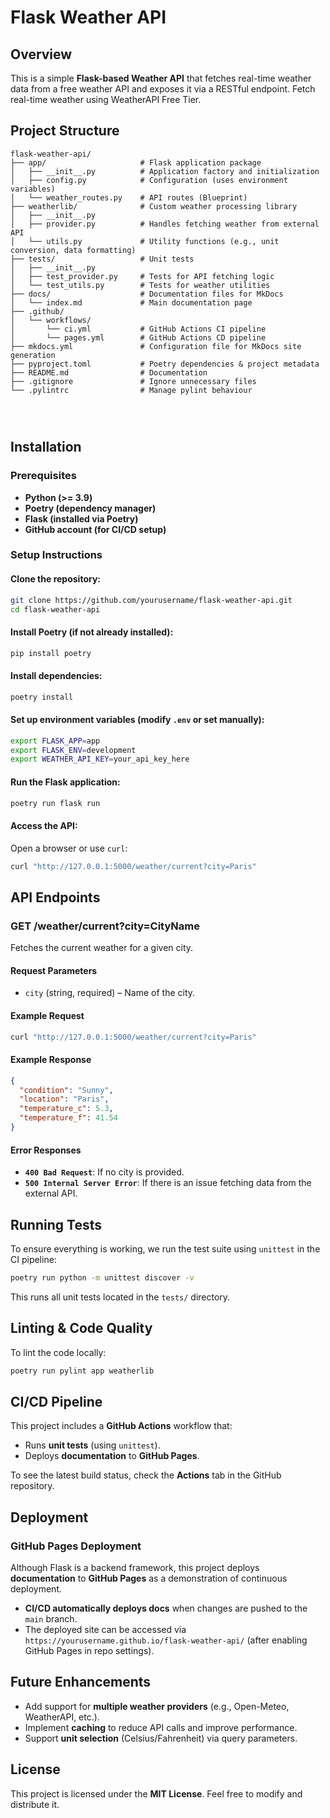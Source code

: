 # Flask Weather API

## Overview

This is a simple **Flask-based Weather API** that fetches real-time weather data from a free weather API and exposes it via a RESTful endpoint. Fetch real-time weather using WeatherAPI Free Tier.


## Project Structure

```
flask-weather-api/
├── app/                     # Flask application package
│   ├── __init__.py          # Application factory and initialization
│   ├── config.py            # Configuration (uses environment variables)
│   └── weather_routes.py    # API routes (Blueprint)
├── weatherlib/              # Custom weather processing library
│   ├── __init__.py
│   ├── provider.py          # Handles fetching weather from external API
│   └── utils.py             # Utility functions (e.g., unit conversion, data formatting)
├── tests/                   # Unit tests
│   ├── __init__.py
│   ├── test_provider.py     # Tests for API fetching logic
│   └── test_utils.py        # Tests for weather utilities
├── docs/                    # Documentation files for MkDocs
│   └── index.md             # Main documentation page
├── .github/
│   └── workflows/
│       └── ci.yml           # GitHub Actions CI pipeline
│       └── pages.yml        # GitHub Actions CD pipeline
├── mkdocs.yml               # Configuration file for MkDocs site generation
├── pyproject.toml           # Poetry dependencies & project metadata
├── README.md                # Documentation
├── .gitignore               # Ignore unnecessary files
└── .pylintrc                # Manage pylint behaviour




```

## Installation

### Prerequisites

- **Python (>= 3.9)**
- **Poetry (dependency manager)**
- **Flask (installed via Poetry)**
- **GitHub account (for CI/CD setup)**

### Setup Instructions

#### Clone the repository:
```sh
git clone https://github.com/yourusername/flask-weather-api.git
cd flask-weather-api
```

#### Install Poetry (if not already installed):
```sh
pip install poetry
```

#### Install dependencies:
```sh
poetry install
```

#### Set up environment variables (modify `.env` or set manually):
```sh
export FLASK_APP=app
export FLASK_ENV=development
export WEATHER_API_KEY=your_api_key_here
```

#### Run the Flask application:
```sh
poetry run flask run
```

#### Access the API:
Open a browser or use `curl`:
```sh
curl "http://127.0.0.1:5000/weather/current?city=Paris"
```

## API Endpoints

### **GET /weather/current?city=CityName**

Fetches the current weather for a given city.

#### **Request Parameters**
- `city` (string, required) – Name of the city.

#### **Example Request**
```sh
curl "http://127.0.0.1:5000/weather/current?city=Paris"
```

#### **Example Response**
```json
{
  "condition": "Sunny",
  "location": "Paris",
  "temperature_c": 5.3,
  "temperature_f": 41.54
}
```

#### **Error Responses**
- **`400 Bad Request`**: If no city is provided.
- **`500 Internal Server Error`**: If there is an issue fetching data from the external API.

## Running Tests

To ensure everything is working, we run the test suite using `unittest` in the CI pipeline:
```sh
poetry run python -m unittest discover -v
```
This runs all unit tests located in the `tests/` directory.

## Linting & Code Quality

To lint the code locally:
```sh
poetry run pylint app weatherlib
```

## CI/CD Pipeline

This project includes a **GitHub Actions** workflow that:

- Runs **unit tests** (using `unittest`).
- Deploys **documentation** to **GitHub Pages**.

To see the latest build status, check the **Actions** tab in the GitHub repository.

## Deployment

### **GitHub Pages Deployment**

Although Flask is a backend framework, this project deploys **documentation** to **GitHub Pages** as a demonstration of continuous deployment.

- **CI/CD automatically deploys docs** when changes are pushed to the `main` branch.
- The deployed site can be accessed via `https://yourusername.github.io/flask-weather-api/` (after enabling GitHub Pages in repo settings).

## Future Enhancements

- Add support for **multiple weather providers** (e.g., Open-Meteo, WeatherAPI, etc.).
- Implement **caching** to reduce API calls and improve performance.
- Support **unit selection** (Celsius/Fahrenheit) via query parameters.

## License

This project is licensed under the **MIT License**. Feel free to modify and distribute it.

